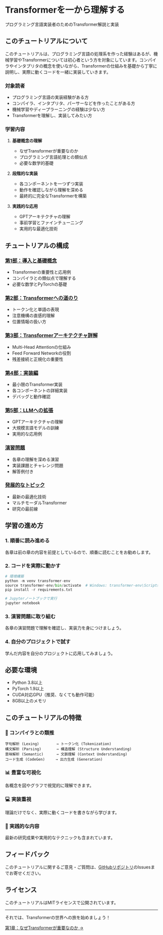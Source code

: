 # Transformerを一から理解する

プログラミング言語実装者のためのTransformer解説と実装

## このチュートリアルについて

このチュートリアルは、プログラミング言語の処理系を作った経験はあるが、機械学習やTransformerについては初心者という方を対象にしています。コンパイラやインタプリタの概念を使いながら、Transformerの仕組みを基礎から丁寧に説明し、実際に動くコードを一緒に実装していきます。

### 対象読者

- プログラミング言語の実装経験がある方
- コンパイラ、インタプリタ、パーサーなどを作ったことがある方
- 機械学習やディープラーニングの経験は少ない方
- Transformerを理解し、実装してみたい方

### 学習内容

1. **基礎概念の理解**
   - なぜTransformerが重要なのか
   - プログラミング言語処理との類似点
   - 必要な数学的基礎

2. **段階的な実装**
   - 各コンポーネントを一つずつ実装
   - 動作を確認しながら理解を深める
   - 最終的に完全なTransformerを構築

3. **実践的な応用**
   - GPTアーキテクチャの理解
   - 事前学習とファインチューニング
   - 実用的な最適化技術

## チュートリアルの構成

### [第1部：導入と基礎概念](part1/why-transformer.md)
- Transformerの重要性と応用例
- コンパイラとの類似点で理解する
- 必要な数学とPyTorchの基礎

### [第2部：Transformerへの道のり](part2/tokenization.md)
- トークン化と単語の表現
- 注意機構の直感的理解
- 位置情報の扱い方

### [第3部：Transformerアーキテクチャ詳解](part3/multi-head-attention.md)
- Multi-Head Attentionの仕組み
- Feed Forward Networkの役割
- 残差接続と正規化の重要性

### [第4部：実装編](part4/minimal-transformer.md)
- 最小限のTransformer実装
- 各コンポーネントの詳細実装
- デバッグと動作確認

### [第5部：LLMへの拡張](part5/gpt-architecture.md)
- GPTアーキテクチャの理解
- 大規模言語モデルの訓練
- 実用的な応用例

### [演習問題](exercises/part1-exercises.md)
- 各章の理解を深める演習
- 実装課題とチャレンジ問題
- 解答例付き

### [発展的なトピック](advanced/optimization.md)
- 最新の最適化技術
- マルチモーダルTransformer
- 研究の最前線

## 学習の進め方

### 1. 順番に読み進める
各章は前の章の内容を前提としているので、順番に読むことをお勧めします。

### 2. コードを実際に動かす
```python
# 環境構築
python -m venv transformer-env
source transformer-env/bin/activate  # Windows: transformer-env\Scripts\activate
pip install -r requirements.txt

# Jupyterノートブックで実行
jupyter notebook
```

### 3. 演習問題に取り組む
各章の演習問題で理解を確認し、実装力を身につけましょう。

### 4. 自分のプロジェクトで試す
学んだ内容を自分のプロジェクトに応用してみましょう。

## 必要な環境

- Python 3.8以上
- PyTorch 1.9以上
- CUDA対応GPU（推奨、なくても動作可能）
- 8GB以上のメモリ

## このチュートリアルの特徴

### 🎯 コンパイラとの類推
```
字句解析 (Lexing)        → トークン化 (Tokenization)
構文解析 (Parsing)       → 構造理解 (Structure Understanding)
意味解析 (Semantic)      → 文脈理解 (Context Understanding)
コード生成 (CodeGen)     → 出力生成 (Generation)
```

### 📊 豊富な可視化
各概念を図やグラフで視覚的に理解できます。

### 💻 実装重視
理論だけでなく、実際に動くコードを書きながら学びます。

### 🔧 実践的な内容
最新の研究成果や実用的なテクニックも含まれています。

## フィードバック

このチュートリアルに関するご意見・ご質問は、[GitHubリポジトリ](https://github.com/yourusername/easy-transformer)のIssuesまでお寄せください。

## ライセンス

このチュートリアルはMITライセンスで公開されています。

---

それでは、Transformerの世界への旅を始めましょう！

[第1章：なぜTransformerが重要なのか →](part1/why-transformer.md)